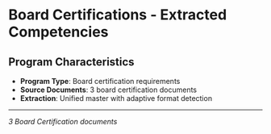 # Board Certifications - Extracted Competencies

## Program Characteristics  
- **Program Type**: Board certification requirements
- **Source Documents**: 3 board certification documents
- **Extraction**: Unified master with adaptive format detection

---
*3 Board Certification documents*
